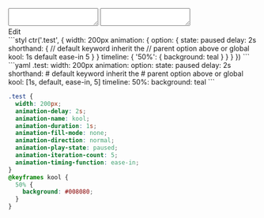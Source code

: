 <div data-size="425" class="code-cont" data-example="with-option-values">
    <div class="code">
        <div class="code-wrap">
            <textarea id="stylus"></textarea>
            <textarea id="css"></textarea>
            <div class="edit-code">
                <span>Edit</span>
            </div>
        </div>
    </div>
</div>

<div data-size="425" data-examples="stylus"></div>
```styl
ctr('.test', {
  width: 200px
  animation: {
    option: {
      state: paused
      delay: 2s
      shorthand: {
        // default keyword inherit the
        // parent option above or global
        kool: 1s default ease-in 5
      }
    }
    timeline: {
      '50%': {
        background: teal
      }
    }
  }
})
```

<div data-size="425" data-examples="yaml"></div>
```yaml
.test:
  width: 200px
  animation:
    option:
      state: paused
      delay: 2s
      shorthand:
        # default keyword inherit the
        # parent option above or global
        kool: [1s, default, ease-in, 5]
    timeline:
      50%:
        background: teal
```

```css
.test {
  width: 200px;
  animation-delay: 2s;
  animation-name: kool;
  animation-duration: 1s;
  animation-fill-mode: none;
  animation-direction: normal;
  animation-play-state: paused;
  animation-iteration-count: 5;
  animation-timing-function: ease-in;
}
@keyframes kool {
  50% {
    background: #008080;
  }
}
```
<div class="cf"></div>
